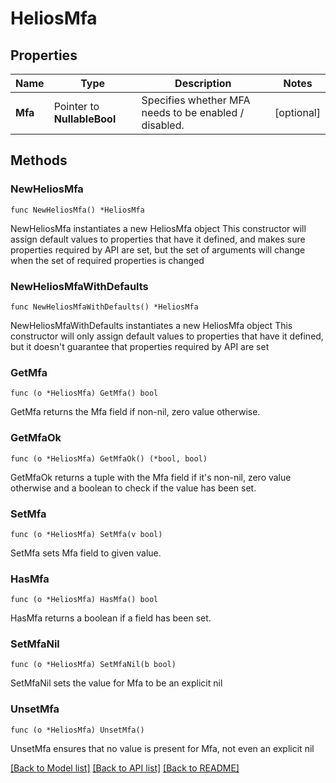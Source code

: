 # HeliosMfa

## Properties

Name | Type | Description | Notes
------------ | ------------- | ------------- | -------------
**Mfa** | Pointer to **NullableBool** | Specifies whether MFA needs to be enabled / disabled. | [optional] 

## Methods

### NewHeliosMfa

`func NewHeliosMfa() *HeliosMfa`

NewHeliosMfa instantiates a new HeliosMfa object
This constructor will assign default values to properties that have it defined,
and makes sure properties required by API are set, but the set of arguments
will change when the set of required properties is changed

### NewHeliosMfaWithDefaults

`func NewHeliosMfaWithDefaults() *HeliosMfa`

NewHeliosMfaWithDefaults instantiates a new HeliosMfa object
This constructor will only assign default values to properties that have it defined,
but it doesn't guarantee that properties required by API are set

### GetMfa

`func (o *HeliosMfa) GetMfa() bool`

GetMfa returns the Mfa field if non-nil, zero value otherwise.

### GetMfaOk

`func (o *HeliosMfa) GetMfaOk() (*bool, bool)`

GetMfaOk returns a tuple with the Mfa field if it's non-nil, zero value otherwise
and a boolean to check if the value has been set.

### SetMfa

`func (o *HeliosMfa) SetMfa(v bool)`

SetMfa sets Mfa field to given value.

### HasMfa

`func (o *HeliosMfa) HasMfa() bool`

HasMfa returns a boolean if a field has been set.

### SetMfaNil

`func (o *HeliosMfa) SetMfaNil(b bool)`

 SetMfaNil sets the value for Mfa to be an explicit nil

### UnsetMfa
`func (o *HeliosMfa) UnsetMfa()`

UnsetMfa ensures that no value is present for Mfa, not even an explicit nil

[[Back to Model list]](../README.md#documentation-for-models) [[Back to API list]](../README.md#documentation-for-api-endpoints) [[Back to README]](../README.md)


